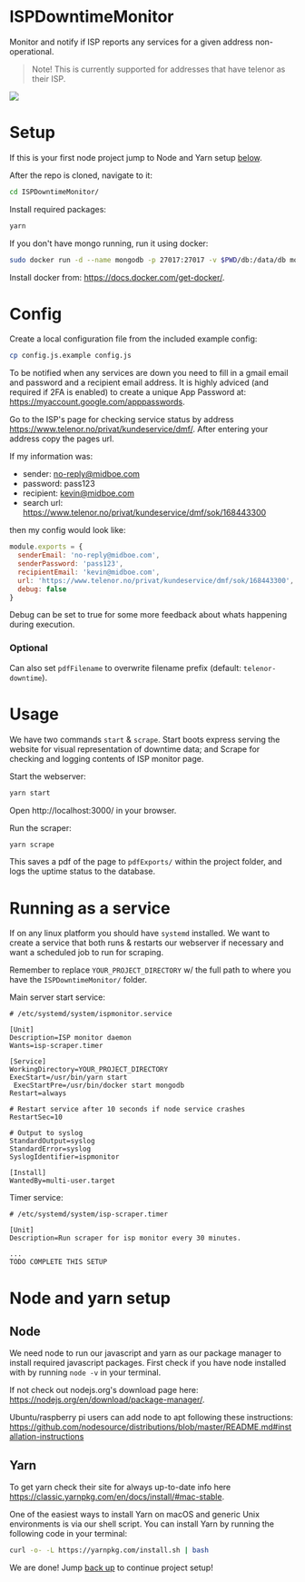 # ISPDowntimeMonitor
Monitor and notify if ISP reports any services for a given address non-operational. 

> Note! This is currently supported for addresses that have telenor as their ISP.

![](https://imgur.com/9lTiq5U.png)

# Setup
If this is your first node project jump to Node and Yarn setup [below](#node-and-yarn-setup).

After the repo is cloned, navigate to it:

```bash
cd ISPDowntimeMonitor/
```

Install required packages:

```bash
yarn
```

If you don't have mongo running, run it using docker:
```bash
sudo docker run -d --name mongodb -p 27017:27017 -v $PWD/db:/data/db mongo
```
Install docker from: https://docs.docker.com/get-docker/.

# Config
Create a local configuration file from the included example config:   
```bash
cp config.js.example config.js
```

To be notified when any services are down you need to fill in a gmail email and password and a recipient email address. 
It is highly adviced (and required if 2FA is enabled) to create a unique App Password at: https://myaccount.google.com/apppasswords.

Go to the ISP's page for checking service status by address https://www.telenor.no/privat/kundeservice/dmf/. After entering your address copy the pages url.

If my information was:
 - sender: no-reply@midboe.com
 - password: pass123
 - recipient: kevin@midboe.com
 - search url: https://www.telenor.no/privat/kundeservice/dmf/sok/168443300

then my config would look like:

```javascript
module.exports = {
  senderEmail: 'no-reply@midboe.com',
  senderPassword: 'pass123',
  recipientEmail: 'kevin@midboe.com',
  url: 'https://www.telenor.no/privat/kundeservice/dmf/sok/168443300',
  debug: false
}
```

Debug can be set to true for some more feedback about whats happening during execution.

### Optional
Can also set `pdfFilename` to overwrite filename prefix (default: `telenor-downtime`).

# Usage
We have two commands `start` & `scrape`. Start boots express serving the website for visual representation of downtime data; and Scrape for checking and logging contents of ISP monitor page.

Start the webserver:
```bash
yarn start
```
Open http://localhost:3000/ in your browser.

Run the scraper:
```bash
yarn scrape
```
This saves a pdf of the page to `pdfExports/` within the project folder, and logs the uptime status to the database.

# Running as a service
If on any linux platform you should have `systemd` installed. We want to create a service that both runs & restarts our webserver if necessary and want a scheduled job to run for scraping.   

Remember to replace `YOUR_PROJECT_DIRECTORY` w/ the full path to where you have the `ISPDowntimeMonitor/` folder.   

Main server start service:
```
# /etc/systemd/system/ispmonitor.service

[Unit]
Description=ISP monitor daemon
Wants=isp-scraper.timer

[Service]
WorkingDirectory=YOUR_PROJECT_DIRECTORY
ExecStart=/usr/bin/yarn start
 ExecStartPre=/usr/bin/docker start mongodb
Restart=always

# Restart service after 10 seconds if node service crashes
RestartSec=10

# Output to syslog
StandardOutput=syslog
StandardError=syslog
SyslogIdentifier=ispmonitor

[Install]
WantedBy=multi-user.target
```

Timer service:  
```
# /etc/systemd/system/isp-scraper.timer

[Unit]
Description=Run scraper for isp monitor every 30 minutes.

...
TODO COMPLETE THIS SETUP
```

# Node and yarn setup
## Node
We need node to run our javascript and yarn as our package manager to install required javascript packages.
First check if you have node installed with by running `node -v` in your terminal.

If not check out nodejs.org's download page here: https://nodejs.org/en/download/package-manager/.

Ubuntu/raspberry pi users can add node to apt following these instructions: https://github.com/nodesource/distributions/blob/master/README.md#installation-instructions

## Yarn
To get yarn check their site for always up-to-date info here https://classic.yarnpkg.com/en/docs/install/#mac-stable.

One of the easiest ways to install Yarn on macOS and generic Unix environments is via our shell script. You can install Yarn by running the following code in your terminal:

```bash
curl -o- -L https://yarnpkg.com/install.sh | bash
```

We are done! Jump [back up](#setup) to continue project setup!
